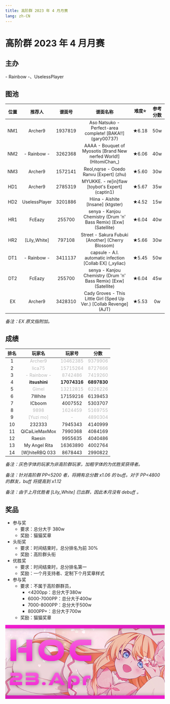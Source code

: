 ```yaml
---
title: 高阶群 2023 年 4 月月赛
lang: zh-CN
---
```


# 高阶群 2023 年 4 月月赛

## 主办

\- Rainbow \-、UselessPlayer

## 图池

| 位置 | 推荐人 | 谱面号 | 谱面名称 | 难度⭐️ | 参考分数 |
| :-: | :-: | :-: | :-: | :-: | :-: |
| NM1 | Archer9 | 1937819 | Aso Natsuko - Perfect-area complete! [BAKA!!] (gary00737) | ★6.18 | 50w |
| NM2 | - Rainbow - | 3262368 | AAAA - Bouquet of Myosotis [Brand New nerfed World!] (HitomiChan\_) | ★6.06 | 40w |
| NM3 | Archer9 | 1572141 | Reol,nqrse - Ooedo Ranvu [Expert] (zhu) | ★5.60 | 30w |
| HD1 | Archer9 | 2785319 | MYUKKE. - re[in]flaw [toybot's Expert] (captin1) | ★5.67 | 35w |
| HD2 | UselessPlayer | 3201886 | Hiina - Aishite [Insane] (ktgster) | ★4.52 | 15w |
| HR1 | FcEazy | 255700 | senya - Kanjou Chemistry (Drum 'n' Bass Remix) [Exw] (Satellite) | ★6.04 | 40w |
| HR2 | [Lily_White] | 797108 | Street - Sakura Fubuki [Another] (Cherry Blossom) | ★5.66 | 30w |
| DT1 | - Rainbow - | 3411137 | capsule - A.I. automatic infection [Collab EX] (\_xyliac) | ★5.45 | 50w |
| DT2 | FcEazy | 255700 | senya - Kanjou Chemistry (Drum 'n' Bass Remix) [Exw] (Satellite) | ★6.04 | 45w |
| EX | Archer9 | 3428310 | Cady Groves - This Little Girl (Sped Up Ver.) [Collab Revenge] (AJT) | ★5.53 | 0w |

*备注：EX 原文指附加。*

## 成绩

| 排名 | 玩家名 | 玩家号 | 分数 |
| :-: | :-: | :-: | :-: |
| 1 | <span style="color: #b7b7b7;">Archer9 </span>| <span style="color: #b7b7b7;">10462385 </span>| <span style="color: #b7b7b7;">9379906 </span>|
| 2 | <span style="color: #b7b7b7;">lica75</span> | <span style="color: #b7b7b7;">15715264</span> | <span style="color: #b7b7b7;">8727666</span> |
| 3 | <span style="color: #b7b7b7;">- Rainbow - </span>| <span style="color: #b7b7b7;">8742486 </span>| <span style="color: #b7b7b7;">7419260 </span>|
| 4 | **itsushini** | **17074316** | **6897830** |
| 5 | <span style="color: #b7b7b7;">Gimel</span> | <span style="color: #b7b7b7;">13212815</span> | <span style="color: #b7b7b7;">6226226</span> |
| 6 | 7White | 17159216 | 6139453 |
| 7 | ICboom | 4007552 | 5303707 |
| 8 | <span style="color: #b7b7b7;">9898</span> | <span style="color: #b7b7b7;">1624459</span> | <span style="color: #b7b7b7;">5169755</span> |
| 9 | <span style="color: #b7b7b7;">[Yuzi mo]</span> | <span style="color: #b7b7b7;">-</span> | <span style="color: #b7b7b7;">4890304</span> |
| 10 | 232333 | 7945343 | 4140999 |
| 11 | QiCaiLieMaxMox | 7990368 | 4084169 |
| 12 | Raesin | 9955635 | 4040486 |
| 13 | My Angel Rita | 16363890 | 4002764 |
| 14 | [W]hiteRBQ 033 | 8678443 | 2990822 |

*备注：灰色字体的玩家为非高阶群玩家，加粗字体的为优胜奖获得者。*

*备注：针对高阶群 PP<5200 者，将拥有总分数 x1.06 的 buff。对于 PP<4800 的群友，buff 将提高到 x1.12*

*备注：由于上月优胜者 [Lily_White] 已出群，因此本月没有 debuff 。*

## 奖品

- 参与奖
  - 要求：总分大于 380w
  - 奖励：猫猫奖章
- 头衔奖
  - 要求：时间结束时，总分排名为前 30%
  - 奖励：高阶群头衔
- 优胜奖
  - 要求：时间结束时，总分排名第一
  - 奖励：一个月支持者、定制下个月奖章样式
- 参与奖
  - 要求：不属于高阶群群员，
    - <4200pp：总分大于380w
    - 6000-7000PP：总分大于400w
    - 7000-8000PP：总分大于500w
    - 8000PP+：总分大于700w
  - 奖励：猫猫奖章

![猫猫奖章](/images/HOC/HOC23APR.png)


